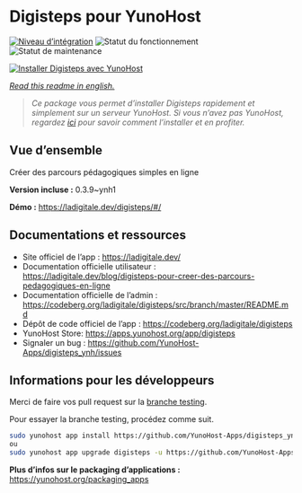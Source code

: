 <!--
N.B.: This README was automatically generated by https://github.com/YunoHost/apps/tree/master/tools/README-generator
It shall NOT be edited by hand.
-->

# Digisteps pour YunoHost

[![Niveau d’intégration](https://dash.yunohost.org/integration/digisteps.svg)](https://dash.yunohost.org/appci/app/digisteps) ![Statut du fonctionnement](https://ci-apps.yunohost.org/ci/badges/digisteps.status.svg) ![Statut de maintenance](https://ci-apps.yunohost.org/ci/badges/digisteps.maintain.svg)

[![Installer Digisteps avec YunoHost](https://install-app.yunohost.org/install-with-yunohost.svg)](https://install-app.yunohost.org/?app=digisteps)

*[Read this readme in english.](./README.md)*

> *Ce package vous permet d’installer Digisteps rapidement et simplement sur un serveur YunoHost.
Si vous n’avez pas YunoHost, regardez [ici](https://yunohost.org/#/install) pour savoir comment l’installer et en profiter.*

## Vue d’ensemble

Créer des parcours pédagogiques simples en ligne

**Version incluse :** 0.3.9~ynh1

**Démo :** https://ladigitale.dev/digisteps/#/
## Documentations et ressources

* Site officiel de l’app : <https://ladigitale.dev/>
* Documentation officielle utilisateur : <https://ladigitale.dev/blog/digisteps-pour-creer-des-parcours-pedagogiques-en-ligne>
* Documentation officielle de l’admin : <https://codeberg.org/ladigitale/digisteps/src/branch/master/README.md>
* Dépôt de code officiel de l’app : <https://codeberg.org/ladigitale/digisteps>
* YunoHost Store: <https://apps.yunohost.org/app/digisteps>
* Signaler un bug : <https://github.com/YunoHost-Apps/digisteps_ynh/issues>

## Informations pour les développeurs

Merci de faire vos pull request sur la [branche testing](https://github.com/YunoHost-Apps/digisteps_ynh/tree/testing).

Pour essayer la branche testing, procédez comme suit.

``` bash
sudo yunohost app install https://github.com/YunoHost-Apps/digisteps_ynh/tree/testing --debug
ou
sudo yunohost app upgrade digisteps -u https://github.com/YunoHost-Apps/digisteps_ynh/tree/testing --debug
```

**Plus d’infos sur le packaging d’applications :** <https://yunohost.org/packaging_apps>